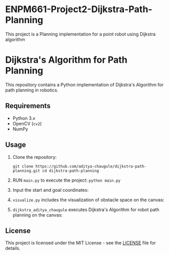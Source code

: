 # ENPM661-Project2-Dijkstra-Path-Planning
This project is a Planning implementation for a point robot using Dijkstra algorithm

Dijkstra's Algorithm for Path Planning
======================================

This repository contains a Python implementation of Dijkstra's Algorithm for path planning in robotics.

Requirements
------------

-   Python 3.x
-   OpenCV (`cv2`)
-   NumPy

Usage
-----

1.  Clone the repository:

    `git clone https://github.com/aditya-chaugule/dijkstra-path-planning.git
    cd dijkstra-path-planning`

2.  RUN `main.py` to execute the project:
    `python main.py`

3.  Input the start and goal coordinates:

4.  `visualize.py` includes the visualization of obstacle space on the canvas:

5.  `dijkstra_aditya_chaugule` executes Dijkstra's Algorithm for robot path planning on the canvas:


License
-------

This project is licensed under the MIT License - see the [LICENSE](https://chat.openai.com/LICENSE) file for details.

